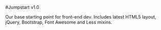 #Jumpstart v1.0

Our base starting point for front-end dev. Includes latest HTML5 layout, jQuery, Bootstrap, Font Awesome and Less mixins.
